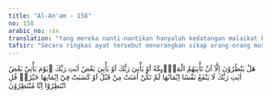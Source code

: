 ```yaml
---
title: "Al-An'am - 158"
no: 158
arabic_no: ١٥٨
translation: "Yang mereka nanti-nantikan hanyalah kedatangan malaikat kepada mereka, atau kedatangan Tuhanmu, atau sebagian tanda-tanda dari Tuhanmu. Pada hari datangnya sebagian tanda-tanda Tuhanmu tidak berguna lagi iman seseorang yang belum beriman sebelum itu, atau (belum) berusaha berbuat kebajikan dengan imannya itu. Katakanlah, “Tunggulah! Kami pun menunggu.”"
tafsir: "Secara ringkas ayat tersebut menerangkan sikap orang-orang musyrik yaitu mereka tidak akan mau beriman, bahkan dengan cara menantang, meminta atau menunggu salah satu dari tiga perkara; yaitu: Pertama, kedatangan malaikat untuk mencabut nyawa mereka sebagaimana mereka sarankan kepada Nabi Muhammad saw. Kedua, datangnya siksaan Allah sesuai dengan permintaan mereka untuk mempercepat datangnya siksa yang disebut Al-Qur'an sebagai ancaman bagi mereka. Ketiga, datangnya tanda-tanda hari Kiamat. Oleh karena semua permintaan itu hanyalah menunjukkan pembangkangan yang terus berlanjut, maka pada akhir ayat ini Allah memperingatkan mereka dengan ancaman, \"Katakanlah hai Muhammad kepada mereka: Tunggulah apa yang kamu tunggu itu dan kami pun menunggu apa yang akan kami peroleh kelak.\" Ini diterangkan dalam firman Allah: \n\nOrang-orang yang telah Kami beri Kitab, mereka membacanya sebagaimana mestinya, mereka itulah yang beriman kepadanya. Dan barang siapa ingkar kepadanya, mereka itulah orang-orang yang rugi. (al-Baqarah/2: 121)"
---
```

هَلْ يَنْظُرُوْنَ اِلَّآ اَنْ تَأْتِيَهُمُ الْمَلٰۤىِٕكَةُ اَوْ يَأْتِيَ رَبُّكَ اَوْ يَأْتِيَ بَعْضُ اٰيٰتِ رَبِّكَ ۗيَوْمَ يَأْتِيْ بَعْضُ اٰيٰتِ رَبِّكَ لَا يَنْفَعُ نَفْسًا اِيْمَانُهَا لَمْ تَكُنْ اٰمَنَتْ مِنْ قَبْلُ اَوْ كَسَبَتْ فِيْٓ اِيْمَانِهَا خَيْرًاۗ قُلِ انْتَظِرُوْٓا اِنَّا مُنْتَظِرُوْنَ 